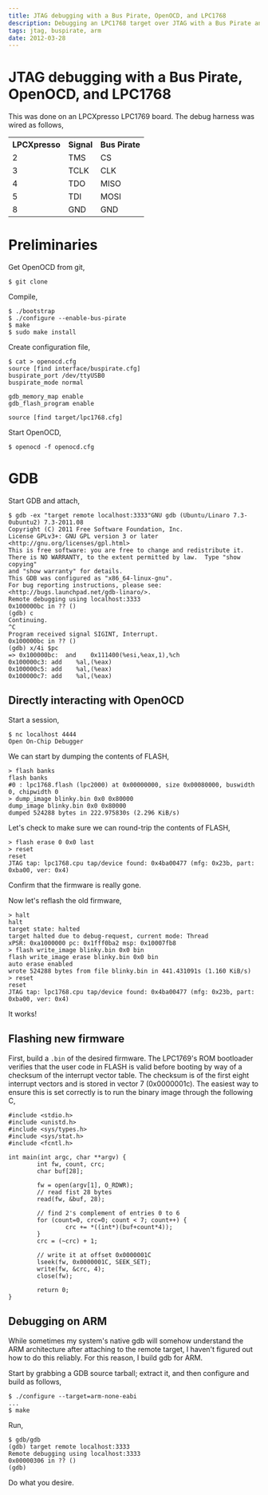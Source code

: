 ```yaml
---
title: JTAG debugging with a Bus Pirate, OpenOCD, and LPC1768
description: Debugging an LPC1768 target over JTAG with a Bus Pirate and OpenOCD
tags: jtag, buspirate, arm
date: 2012-03-28
---
```


# JTAG debugging with a Bus Pirate, OpenOCD, and LPC1768

This was done on an LPCXpresso LPC1769 board.
The debug harness was wired as follows,

<table>
	<tr><th>LPCXpresso</th> <th>Signal</th> <th>Bus Pirate</th></tr>
	<tr><td>2</td>  <td>TMS</td>  <td>CS</td></tr>
	<tr><td>3</td>  <td>TCLK</td> <td>CLK</td></tr>
	<tr><td>4</td>  <td>TDO</td>  <td>MISO</td></tr>
	<tr><td>5</td>  <td>TDI</td>  <td>MOSI</td></tr>
	<tr><td>8</td>  <td>GND</td>  <td>GND</td></tr>
<table>

# Preliminaries
Get OpenOCD from git,

	$ git clone

Compile,

	$ ./bootstrap
	$ ./configure --enable-bus-pirate
	$ make
	$ sudo make install
	
Create configuration file,

	$ cat > openocd.cfg
	source [find interface/buspirate.cfg]
	buspirate_port /dev/ttyUSB0
	buspirate_mode normal
	
	gdb_memory_map enable
	gdb_flash_program enable
	
	source [find target/lpc1768.cfg]

Start OpenOCD,

	$ openocd -f openocd.cfg
	
# GDB
Start GDB and attach,

	$ gdb -ex "target remote localhost:3333"GNU gdb (Ubuntu/Linaro 7.3-0ubuntu2) 7.3-2011.08
	Copyright (C) 2011 Free Software Foundation, Inc.
	License GPLv3+: GNU GPL version 3 or later <http://gnu.org/licenses/gpl.html>
	This is free software: you are free to change and redistribute it.
	There is NO WARRANTY, to the extent permitted by law.  Type "show copying"
	and "show warranty" for details.
	This GDB was configured as "x86_64-linux-gnu".
	For bug reporting instructions, please see:
	<http://bugs.launchpad.net/gdb-linaro/>.
	Remote debugging using localhost:3333
	0x100000bc in ?? ()
	(gdb) c
	Continuing.
	^C
	Program received signal SIGINT, Interrupt.
	0x100000bc in ?? ()
	(gdb) x/4i $pc
	=> 0x100000bc:	and    0x111400(%esi,%eax,1),%ch
	0x100000c3:	add    %al,(%eax)
	0x100000c5:	add    %al,(%eax)
	0x100000c7:	add    %al,(%eax)

## Directly interacting with OpenOCD
Start a session,

	$ nc localhost 4444
	Open On-Chip Debugger
	
We can start by dumping the contents of FLASH,

	> flash banks
	flash banks
    #0 : lpc1768.flash (lpc2000) at 0x00000000, size 0x00080000, buswidth 0, chipwidth 0
	> dump_image blinky.bin 0x0 0x80000
	dump_image blinky.bin 0x0 0x80000
	dumped 524288 bytes in 222.975830s (2.296 KiB/s)
	
Let's check to make sure we can round-trip the contents of FLASH,

	> flash erase 0 0x0 last
	> reset
	reset
	JTAG tap: lpc1768.cpu tap/device found: 0x4ba00477 (mfg: 0x23b, part: 0xba00, ver: 0x4)
	
Confirm that the firmware is really gone.

Now let's reflash the old firmware,

	> halt
	halt
	target state: halted
	target halted due to debug-request, current mode: Thread 
	xPSR: 0xa1000000 pc: 0x1fff0ba2 msp: 0x10007fb8
	> flash write_image blinky.bin 0x0 bin
	flash write_image erase blinky.bin 0x0 bin
	auto erase enabled
	wrote 524288 bytes from file blinky.bin in 441.431091s (1.160 KiB/s)	
	> reset
	reset
	JTAG tap: lpc1768.cpu tap/device found: 0x4ba00477 (mfg: 0x23b, part: 0xba00, ver: 0x4)

It works!

## Flashing new firmware

First, build a `.bin` of the desired firmware. The LPC1769's ROM
bootloader verifies that the user code in FLASH is valid before
booting by way of a checksum of the interrupt vector table. The
checksum is of the first eight interrupt vectors and is stored in
vector 7 (0x0000001c). The easiest way to ensure this is set correctly
is to run the binary image through the following C,

	#include <stdio.h>
    #include <unistd.h>
    #include <sys/types.h>
    #include <sys/stat.h>
    #include <fcntl.h>
	
	int main(int argc, char **argv) {
            int fw, count, crc;
            char buf[28];
    
            fw = open(argv[1], O_RDWR);
            // read fist 28 bytes
            read(fw, &buf, 28);
    
            // find 2's complement of entries 0 to 6
            for (count=0, crc=0; count < 7; count++) {
                    crc += *((int*)(buf+count*4));
            }
            crc = (~crc) + 1;
    
            // write it at offset 0x0000001C 
            lseek(fw, 0x0000001C, SEEK_SET);
            write(fw, &crc, 4);
            close(fw);
    
            return 0;
    }

## Debugging on ARM

While sometimes my system's native gdb will somehow understand the ARM
architecture after attaching to the remote target, I haven't figured
out how to do this reliably. For this reason, I build gdb for
ARM.

Start by grabbing a GDB source tarball; extract it, and then configure
and build as follows,

	$ ./configure --target=arm-none-eabi
	...
	$ make
	
Run,

	$ gdb/gdb
	(gdb) target remote localhost:3333
	Remote debugging using localhost:3333
	0x00000306 in ?? ()
	(gdb) 
	
Do what you desire.



